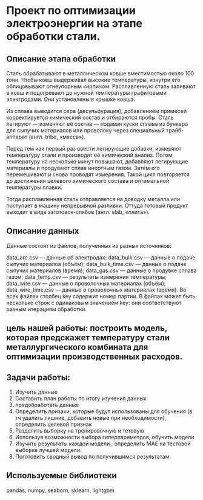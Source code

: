 # Проект по оптимизации электроэнергии на этапе обработки стали.

## Описание этапа обработки
Сталь обрабатывают в металлическом ковше вместимостью около 100 тонн. Чтобы ковш выдерживал высокие температуры, изнутри его облицовывают огнеупорным кирпичом. Расплавленную сталь заливают в ковш и подогревают до нужной температуры графитовыми электродами. Они установлены в крышке ковша.

Из сплава выводится сера (десульфурация), добавлением примесей корректируется химический состав и отбираются пробы. Сталь легируют — изменяют её состав — подавая куски сплава из бункера для сыпучих материалов или проволоку через специальный трайб-аппарат (англ. tribe, «масса»).

Перед тем как первый раз ввести легирующие добавки, измеряют температуру стали и производят её химический анализ. Потом температуру на несколько минут повышают, добавляют легирующие материалы и продувают сплав инертным газом. Затем его перемешивают и снова проводят измерения. Такой цикл повторяется до достижения целевого химического состава и оптимальной температуры плавки.

Тогда расплавленная сталь отправляется на доводку металла или поступает в машину непрерывной разливки. Оттуда готовый продукт выходит в виде заготовок-слябов (англ. slab, «плита»).
  
## Описание данных
Данные состоят из файлов, полученных из разных источников:

data_arc.csv — данные об электродах;
data_bulk.csv — данные о подаче сыпучих материалов (объём);
data_bulk_time.csv — данные о подаче сыпучих материалов (время);
data_gas.csv — данные о продувке сплава газом;
data_temp.csv — результаты измерения температуры;
data_wire.csv — данные о проволочных материалах (объём);
data_wire_time.csv — данные о проволочных материалах (время).
Во всех файлах столбец key содержит номер партии. В файлах может быть несколько строк с одинаковым значением key: они соответствуют разным итерациям обработки.

## цель нашей работы: построить модель, которая предскажет температуру стали металлургического комбината для оптимизации производственных расходов.

## Задачи работы:

1. Изучить данные
2. Составить план работы по итогу изучения данных
2. предобработать данные
3. Определить призаки, которые будут использованы для обучения (в тч удалить лишние, добавить новые при необходимости), определить целевой признак
4. Разделить выборку на тренировочную и тетовую
5. Используя возможности выбора гиперпараметров, обучить модели
6. Изучить результаты каждой модели , определить  МАЕ на тестовой выборке лучшей модели.
7. Поготовить сводный вывод по получившимся результатам.

## Используемые библиотеки

pandas, numpy, seaborn, sklearn, lightgbm
